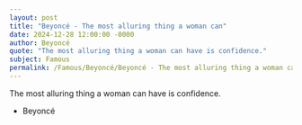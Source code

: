 ```yaml
---
layout: post
title: "Beyoncé - The most alluring thing a woman can"
date: 2024-12-28 12:00:00 -0000
author: Beyoncé
quote: "The most alluring thing a woman can have is confidence."
subject: Famous
permalink: /Famous/Beyoncé/Beyoncé - The most alluring thing a woman can
---
```


The most alluring thing a woman can have is confidence.

- Beyoncé
